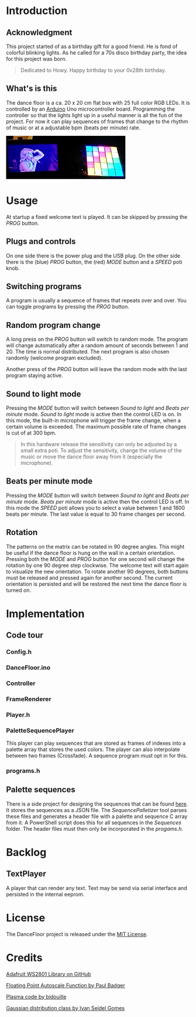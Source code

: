 # Introduction

## Acknowledgment

This project started of as a birthday gift for a good friend. He is fond of colorful
blinking lights. As he called for a 70s disco birthday party, the idea for this project
was born.

> Dedicated to Howy. Happy birthday to your 0x28th birthday.

## What's is this

The dance floor is a ca. 20 x 20 cm flat box with 25 full color RGB LEDs. It is controlled
by an [Arduino] Uno microcontroller board. Programming the controller so that the lights
light up in a useful manner is all the fun of the project. For now it can play
sequences of frames that change to the rhythm of music or at a adjustable bpm
(beats per minute) rate.

![dance floor](DanceFloor.jpg "Picture of the dance floor and a tablet for size comparison")

# Usage

At startup a fixed welcome text is played. It can be skipped by pressing the *PROG*
button.

## Plugs and controls

On one side there is the power plug and the USB plug.
On the other side there is the (blue) *PROG* button, the (red) *MODE* button
and a *SPEED* poti knob.

## Switching programs

A program is usually a sequence of frames that repeats over and over. You can
toggle programs by pressing the *PROG* button.

## Random program change

A long press on the *PROG* button will switch to random mode.
The program will change automatically after a random amount of seconds between
1 and 20. The time is normal distributed. The next program is also chosen
randomly (welcome program excluded).


Another press of the *PROG* button will leave the random mode with the last program
staying active.

## Sound to light mode

Pressing the *MODE* button will switch between _Sound to light_ and _Beats per minute_ mode.
_Sound to light_ mode is active then the control LED is on.
In this mode, the built-in microphone will trigger the frame change, when a certain
volume is exceeded. The maximum possible rate of frame changes is cut of at 300 bpm.

> In this hardware release the sensitivity can only be adjusted by a small extra poti.
To adjust the sensitivity, change the volume of the music or move the dance floor
away from it (especially the microphone).

## Beats per minute mode

Pressing the *MODE* button will switch between _Sound to light_ and _Beats per minute_ mode.
_Beats per minute_ mode is active then the control LED is off.
In this mode the *SPEED* poti allows you to select a value between 1 and 1800
beats per minute. The last value is equal to 30 frame changes per second.

## Rotation

The patterns on the matrix can be rotated in 90 degree angles. This might be useful
if the dance floor is hung on the wall in a certain orientation. Pressing both the
*MODE* and *PROG* button for one second will change the rotation by one 90 degree
step clockwise. The welcome text will start again to visualize the new orientation.
To rotate another 90 degrees, both buttons must be released and pressed again
for another second. The current orientation is persisted and will be restored
the next time the dance floor is turned on.

# Implementation

## Code tour

### Config.h

### DanceFloor.ino

### Controller

### FrameRenderer

### Player.h

### PaletteSequencePlayer
This player can play sequences that are stored as frames of indexes into a
palette array that stores the used colors.
The player can also interpolate between two frames (Crossfade).
A sequence program must opt in for this.

### programs.h

## Palette sequences
There is a side project for designing the sequences that can be found [here][Sequencer].
It stores the sequences as a JSON file.
The _SequencePalletizer_ tool parses these files and generates a header file with
a palette and sequence C array from it. A PowerShell script does this for all
sequences in the _Sequences_ folder. The header files must then only be incorporated
in the _progams.h_.

# Backlog

## TextPlayer
A player that can render any text. Text may be send via serial interface and persisted
in the internal eeprom.

# License

The DanceFloor project is released under the [MIT License][opensource].

# Credits

[Adafruit WS2801 Library on GitHub][WS2801 Lib]

[Floating Point Autoscale Function by Paul Badger][fscale]

[Plasma code by bidouille][Plasma]

[Gaussian distribution class by Ivan Seidel Gomes][Gaussian]

[Sequencer]: https://github.com/angus42/dancefloor-sequencer
[Arduino]: http://www.arduino.cc/
[fscale]: http://playground.arduino.cc/Main/Fscale
[WS2801 Lib]: https://github.com/adafruit/Adafruit-WS2801-Library
[Plasma]: http://www.bidouille.org/prog/plasma
[Gaussian]: https://github.com/ivanseidel/Gaussian
[opensource]: http://www.opensource.org/licenses/MIT
